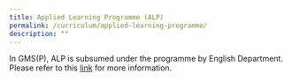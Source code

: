 ```yaml
---
title: Applied Learning Programme (ALP)
permalink: /curriculum/applied-learning-programme/
description: ""
---
```

In GMS(P), ALP is subsumed under the programme by English Department. Please refer to this [link](https://www.geylangmethodistpri.moe.edu.sg/curriculum/english-language/) for more information.